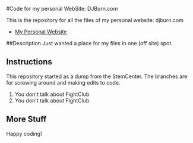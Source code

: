 #Code for my personal WebSite: DJBurn.com

This is the repository for all the files of my personal website: djburn.com
- [My Personal Website](http://www.djburn.com)

##Description
Just wanted a place for my files in one (off site) spot.


## Instructions
This repository started as a dump from the StemCenter.  The branches are for screwing around and making edits to code.

1. You don't talk about FightClub
2. You don't talk about FightClub


## More Stuff
Happy coding!
